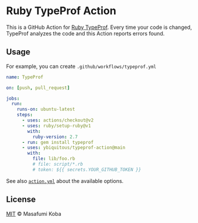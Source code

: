 # Ruby TypeProf Action

This is a GitHub Action for [Ruby TypeProf](https://github.com/ruby/typeprof).
Every time your code is changed, TypeProf analyzes the code and this Action reports errors found.

## Usage

For example, you can create `.github/workflows/typeprof.yml`

```yaml
name: TypeProf

on: [push, pull_request]

jobs:
  run:
    runs-on: ubuntu-latest
    steps:
      - uses: actions/checkout@v2
      - uses: ruby/setup-ruby@v1
        with:
          ruby-version: 2.7
      - run: gem install typeprof
      - uses: ybiquitous/typeprof-action@main
        with:
          file: lib/foo.rb
          # file: script/*.rb
          # token: ${{ secrets.YOUR_GITHUB_TOKEN }}
```

See also [`action.yml`](action.yml) about the available options.

## License

[MIT](LICENSE) © Masafumi Koba
